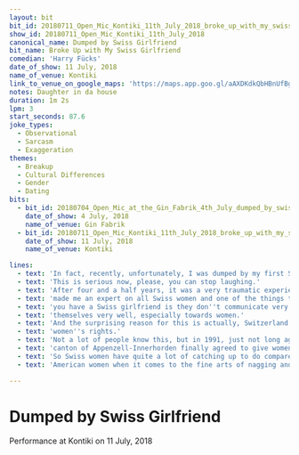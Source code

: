```yaml
---
layout: bit
bit_id: 20180711_Open_Mic_Kontiki_11th_July_2018_broke_up_with_my_swiss_girlfriend
show_id: 20180711_Open_Mic_Kontiki_11th_July_2018
canonical_name: Dumped by Swiss Girlfriend
bit_name: Broke Up with My Swiss Girlfriend
comedian: 'Harry Fücks'
date_of_show: 11 July, 2018
name_of_venue: Kontiki
link_to_venue_on_google_maps: 'https://maps.app.goo.gl/aAXDKdkQbHBnUfBg7'
notes: Daughter in da house
duration: 1m 2s
lpm: 3
start_seconds: 87.6
joke_types:
  - Observational
  - Sarcasm
  - Exaggeration
themes:
  - Breakup
  - Cultural Differences
  - Gender
  - Dating
bits:
  - bit_id: 20180704_Open_Mic_at_the_Gin_Fabrik_4th_July_dumped_by_swiss_girlfriend
    date_of_show: 4 July, 2018
    name_of_venue: Gin Fabrik
  - bit_id: 20180711_Open_Mic_Kontiki_11th_July_2018_broke_up_with_my_swiss_girlfriend
    date_of_show: 11 July, 2018
    name_of_venue: Kontiki

lines:
  - text: 'In fact, recently, unfortunately, I was dumped by my first Swiss girlfriend.'
  - text: 'This is serious now, please, you can stop laughing.'
  - text: 'After four and a half years, it was a very traumatic experience, but actually, it''s now'
  - text: 'made me an expert on all Swiss women and one of the things that you find difficult when'
  - text: 'you have a Swiss girlfriend is they don''t communicate very well, they don''t express'
  - text: 'themselves very well, especially towards women.'
  - text: 'And the surprising reason for this is actually, Switzerland has a very poor track record on'
  - text: 'women''s rights.'
  - text: 'Not a lot of people know this, but in 1991, just not long ago, you know, it was the last'
  - text: 'canton of Appenzell-Innerhorden finally agreed to give women the right to have orgasms.'
  - text: 'So Swiss women have quite a lot of catching up to do compared to, say, Dutch, German or'
  - text: 'American women when it comes to the fine arts of nagging and making their men feel miserable.'

---
```


# Dumped by Swiss Girlfriend

Performance at Kontiki on 11 July, 2018
